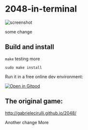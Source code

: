 # 2048-in-terminal

![screenshot](https://github.com/alewmoose/at2048/blob/master/screenshot.png)

some change

## Build and install

`make` testing more

`sudo make install`

Run it in a free online dev environment:

[![Open in Gitpod](https://gitpod.io/button/open-in-gitpod.svg)](https://gitpod.io#https://github.com/alewmoose/2048-in-terminal)

## The original game:
http://gabrielecirulli.github.io/2048/


Another change
More
